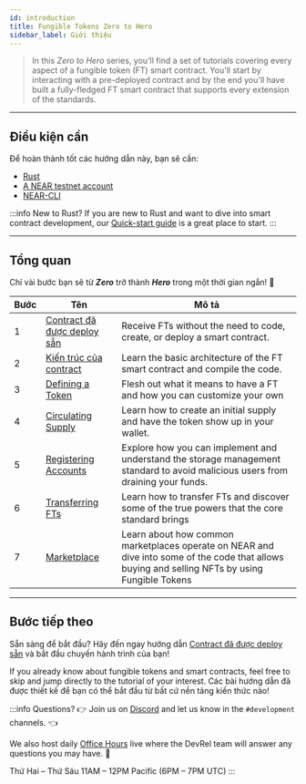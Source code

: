 ```yaml
---
id: introduction
title: Fungible Tokens Zero to Hero
sidebar_label: Giới thiệu
---
```


> In this _Zero to Hero_ series, you'll find a set of tutorials covering every aspect of a fungible token (FT) smart contract. You'll start by interacting with a pre-deployed contract and by the end you'll have built a fully-fledged FT smart contract that supports every extension of the standards.

---

## Điều kiện cần

Để hoàn thành tốt các hướng dẫn này, bạn sẽ cần:

- [Rust](/build/smart-contracts/quickstart#prerequisites)
- [A NEAR testnet account](https://testnet.mynearwallet.com)
- [NEAR-CLI](/tools/near-cli#setup)

:::info New to Rust?
If you are new to Rust and want to dive into smart contract development, our [Quick-start guide](../../2.build/2.smart-contracts/quickstart.md) is a great place to start.
:::

---

## Tổng quan

Chỉ vài bước bạn sẽ từ **_Zero_** trở thành **_Hero_** trong một thời gian ngắn! 💪

| Bước | Tên                                                                | Mô tả                                                                                                                                           |
| ---- | ------------------------------------------------------------------ | ----------------------------------------------------------------------------------------------------------------------------------------------- |
| 1    | [Contract đã được deploy sẵn](/tutorials/fts/predeployed-contract) | Receive FTs without the need to code, create, or deploy a smart contract.                                                                       |
| 2    | [Kiến trúc của contract](/tutorials/fts/skeleton)                  | Learn the basic architecture of the FT smart contract and compile the code.                                                                     |
| 3    | [Defining a Token](/tutorials/fts/defining-a-token)                | Flesh out what it means to have a FT and how you can customize your own                                                                         |
| 4    | [Circulating Supply](/tutorials/fts/circulating-supply)            | Learn how to create an initial supply and have the token show up in your wallet.                                                                |
| 5    | [Registering Accounts](/tutorials/fts/registering-accounts)        | Explore how you can implement and understand the storage management standard to avoid malicious users from draining your funds.                 |
| 6    | [Transferring FTs](/tutorials/fts/transfers)                       | Learn how to transfer FTs and discover some of the true powers that the core standard brings                                                    |
| 7    | [Marketplace](/tutorials/fts/marketplace)                          | Learn about how common marketplaces operate on NEAR and dive into some of the code that allows buying and selling NFTs by using Fungible Tokens |


<!--
1. [Events](/tutorials/fts/events): in this tutorial you'll explore the events extension, allowing the contract to react on certain events.
1. [Marketplace](/tutorials/fts/marketplace): in the last tutorial you'll be exploring some key aspects of the marketplace contract.
-->

---

## Bước tiếp theo

Sẵn sàng để bắt đầu? Hãy đến ngay hướng dẫn [Contract đã được deploy sẵn](/tutorials/fts/predeployed-contract) và bắt đầu chuyến hành trình của bạn!

If you already know about fungible tokens and smart contracts, feel free to skip and jump directly to the tutorial of your interest. Các bài hướng dẫn đã được thiết kế để bạn có thể bắt đầu từ bất cứ nền tảng kiến thức nào!

:::info Questions?
👉 Join us on [Discord](https://near.chat/) and let us know in the `#development` channels. 👈

We also host daily [Office Hours](https://pages.near.org/developers/get-help/office-hours/) live where the DevRel team will answer any questions you may have. 🤔

Thứ Hai – Thứ Sáu 11AM – 12PM Pacific (6PM – 7PM UTC)
:::
